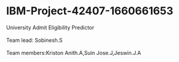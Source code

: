 # IBM-Project-42407-1660661653
University Admit Eligibility Predictor<br/> <br/>
Team lead: Sobinesh.S<br/> <br/>
Team members:Kriston Anith.A,Suin Jose.J,Jeswin.J.A
